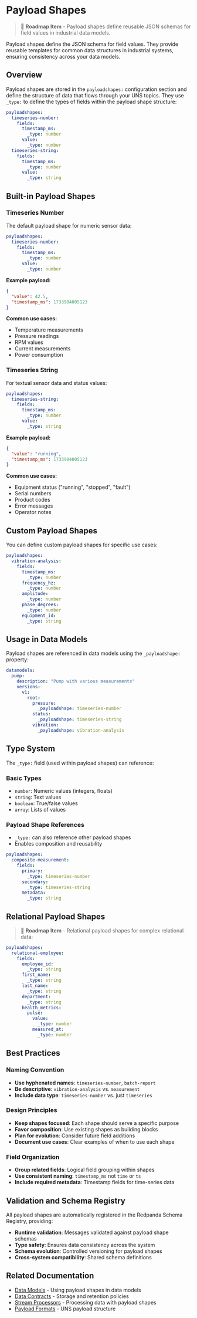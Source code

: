 # Payload Shapes

> 🚧 **Roadmap Item** - Payload shapes define reusable JSON schemas for field values in industrial data models.

Payload shapes define the JSON schema for field values. They provide reusable templates for common data structures in industrial systems, ensuring consistency across your data models.

## Overview

Payload shapes are stored in the `payloadshapes:` configuration section and define the structure of data that flows through your UNS topics. They use `_type:` to define the types of fields within the payload shape structure:

```yaml
payloadshapes:
  timeseries-number:
    fields:
      timestamp_ms:
        _type: number
      value:
        _type: number
  timeseries-string:
    fields:
      timestamp_ms:
        _type: number
      value:
        _type: string
```

## Built-in Payload Shapes

### Timeseries Number

The default payload shape for numeric sensor data:

```yaml
payloadshapes:
  timeseries-number:
    fields:
      timestamp_ms:
        _type: number
      value:
        _type: number
```

**Example payload:**
```json
{
  "value": 42.5,
  "timestamp_ms": 1733904005123
}
```

**Common use cases:**
- Temperature measurements
- Pressure readings
- RPM values
- Current measurements
- Power consumption

### Timeseries String

For textual sensor data and status values:

```yaml
payloadshapes:
  timeseries-string:
    fields:
      timestamp_ms:
        _type: number
      value:
        _type: string
```

**Example payload:**
```json
{
  "value": "running",
  "timestamp_ms": 1733904005123
}
```

**Common use cases:**
- Equipment status ("running", "stopped", "fault")
- Serial numbers
- Product codes
- Error messages
- Operator notes

## Custom Payload Shapes

You can define custom payload shapes for specific use cases:

```yaml
payloadshapes:
  vibration-analysis:
    fields:
      timestamp_ms:
        _type: number
      frequency_hz:
        _type: number
      amplitude:
        _type: number
      phase_degrees:
        _type: number
      equipment_id:
        _type: string
```

## Usage in Data Models

Payload shapes are referenced in data models using the `_payloadshape:` property:

```yaml
datamodels:
  pump:
    description: "Pump with various measurements"
    versions:
      v1:
        root:
          pressure:
            _payloadshape: timeseries-number
          status:
            _payloadshape: timeseries-string
          vibration:
            _payloadshape: vibration-analysis
```

## Type System

The `_type:` field (used within payload shapes) can reference:

### Basic Types
- `number`: Numeric values (integers, floats)
- `string`: Text values
- `boolean`: True/false values
- `array`: Lists of values

### Payload Shape References
- `_type:` can also reference other payload shapes
- Enables composition and reusability

```yaml
payloadshapes:
  composite-measurement:
    fields:
      primary:
        _type: timeseries-number
      secondary:
        _type: timeseries-string
      metadata:
        _type: string
```

## Relational Payload Shapes

> 🚧 **Roadmap Item** - Relational payload shapes for complex relational data:

```yaml
payloadshapes:
  relational-employee:
    fields:
      employee_id:
        _type: string
      first_name:
        _type: string
      last_name:
        _type: string
      department:
        _type: string
      health_metrics:
        pulse:
          value:
            _type: number
          measured_at:
            _type: number
```

## Best Practices

### Naming Convention
- **Use hyphenated names**: `timeseries-number`, `batch-report`
- **Be descriptive**: `vibration-analysis` vs. `measurement`
- **Include data type**: `timeseries-number` vs. just `timeseries`

### Design Principles
- **Keep shapes focused**: Each shape should serve a specific purpose
- **Favor composition**: Use existing shapes as building blocks
- **Plan for evolution**: Consider future field additions
- **Document use cases**: Clear examples of when to use each shape

### Field Organization
- **Group related fields**: Logical field grouping within shapes
- **Use consistent naming**: `timestamp_ms` not `time` or `ts`
- **Include required metadata**: Timestamp fields for time-series data

## Validation and Schema Registry

All payload shapes are automatically registered in the Redpanda Schema Registry, providing:

- **Runtime validation**: Messages validated against payload shape schemas
- **Type safety**: Ensures data consistency across the system
- **Schema evolution**: Controlled versioning for payload shapes
- **Cross-system compatibility**: Shared schema definitions

## Related Documentation

- [Data Models](data-models.md) - Using payload shapes in data models
- [Data Contracts](data-contracts.md) - Storage and retention policies
- [Stream Processors](stream-processors.md) - Processing data with payload shapes
- [Payload Formats](../unified-namespace/payload-formats.md) - UNS payload structure 